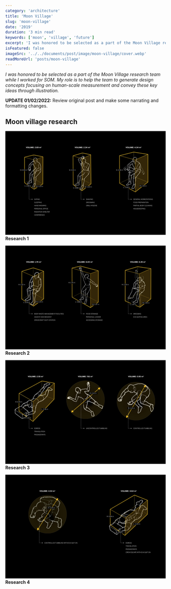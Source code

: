 ```yaml
---
category: 'architecture'
title: 'Moon Village'
slug: 'moon-village'
date: '2019'
duration: '3 min read'
keywords: ['moon', 'village', 'future']
excerpt: 'I was honored to be selected as a part of the Moon Village research team while I worked for SOM. My role is to help the team to generate design concepts focusing on human-scale measurement and convey these key ideas through illustration.'
isFeatured: false
imageSrc: '../../documents/post/image/moon-village/cover.webp'
readMoreUrl: 'posts/moon-village'
---
```


_I was honored to be selected as a part of the Moon Village research team while I worked for SOM. My role is to help the team to generate design concepts focusing on human-scale measurement and convey these key ideas through illustration._

**UPDATE 01/02/2022:** Review original post and make some narrating and formatting changes.

## Moon village research

![research-1](../../documents/post/image/moon-village/research-1.webp)
**Research 1**

![research-2](../../documents/post/image/moon-village/research-2.webp)
**Research 2**

![research-3](../../documents/post/image/moon-village/research-3.webp)
**Research 3**

![research-4](../../documents/post/image/moon-village/research-4.webp)
**Research 4**
